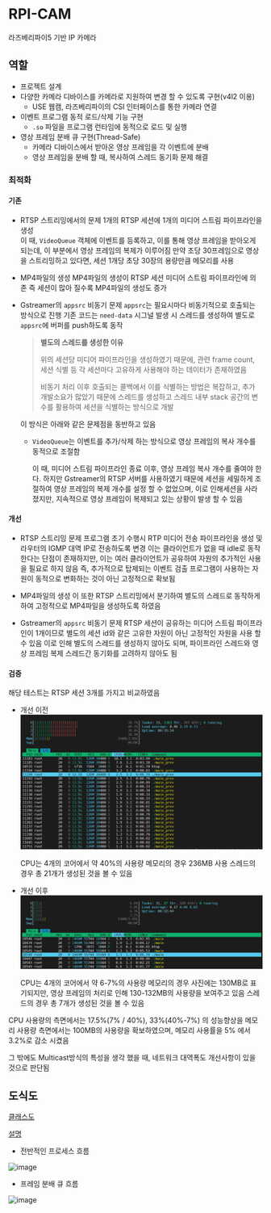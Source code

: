 # RPI-CAM
라즈베리파이5 기반 IP 카메라

## 역할
- 프로젝트 설계
- 다양한 카메라 디바이스를 카메라로 지원하여 변경 할 수 있도록 구현(v4l2 이용)
  - USE 웹캠, 라즈베리파이의 CSI 인터페이스를 통한 카메라 연결
- 이벤트 프로그램 동적 로드/삭제 기능 구현
  - `.so` 파일을 프로그램 런타임에 동적으로 로드 및 실행
- 영상 프레임 분배 큐 구현(Thread-Safe)
  - 카메라 디바이스에서 받아온 영상 프레임을 각 이벤트에 분배
  - 영상 프레임을 분배 할 때, 복사하여 스레드 동기화 문제 해결
 
### 최적화

#### 기존

- RTSP 스트리밍에서의 문제
  1개의 RTSP 세션에 1개의 미디어 스트림 파이프라인을 생성<br />
  이 때, `VideoQueue` 객체에 이벤트를 등록하고, 이를 통해 영상 프레임을 받아오게 되는데, 이 부분에서 영상 프레임의 복제가 이루어짐
  만약 초당 30프레임으로 영상을 스트리밍하고 있다면, 세션 1개당 초당 30장의 용량만큼 메모리를 사용

- MP4파일의 생성
  MP4파일의 생성이 RTSP 세션 미디어 스트림 파이프라인에 의존
  즉 세션이 많아 질수록 MP4파일의 생성도 증가

- Gstreamer의 `appsrc` 비동기 문제
  `appsrc`는 필요시마다 비동기적으로 호출되는 방식으로 진행
  기존 코드는 `need-data` 시그널 발생 시 스레드를 생성하여 별도로 `appsrc`에 버퍼를 push하도록 동작

  > <strong> 별도의 스레드를 생성한 이유 </strong>
  >
  > 위의 세션당 미디어 파이프라인을 생성하였기 때문에, 관련 frame count, 세션 식별 등 각 세션마다 고유하게 사용해야 하는 데이터가 존재하였음
  >
  > 비동기 처리 이후 호출되는 콜백에서 이를 식별하는 방법은 복잡하고, 추가 개발소요가 많았기 때문에 스레드를 생성하고 스레드 내부 stack 공간의 변수를 활용하여 세션을 식별하는 방식으로 개발

  이 방식은 아래와 같은 문제점을 동반하고 있음

  - `VideoQueue`는 이벤트를 추가/삭제 하는 방식으로 영상 프레임의 복사 개수를 동적으로 조절함

    이 때, 미디어 스트림 파이프라인 종료 이후, 영상 프레임 복사 개수를 줄여야 한다. 하지만 Gstreamer의 RTSP 서버를 사용하였기 때문에 세션을 세밀하게 조절하여 영상 프레임의 복제 개수를 설정 할 수 없었으며, 이로 인해세션을 사라졌지만, 지속적으로 영상 프레임이 복제되고 있는 상황이 발생 할 수 있음

#### 개선

- RTSP 스트리밍 문제
  프로그램 초기 수행시 RTP 미디어 전송 파이프라인을 생성 및 라우터의 IGMP 대역 IP로 전송하도록 변경
  이는 클라이언트가 없을 때 idle로 동작한다는 단점이 존재하지만, 이는 여러 클라이언트가 공유하여 자원의 추가적인 사용을 필요로 하지 않음
  즉, 추가적으로 탑제되는 이벤트 검출 프로그램이 사용하는 자원이 동적으로 변화하는 것이 아닌 고정적으로 확보됨

- MP4파일의 생성
  이 또한 RTSP 스트리밍에서 분기하여 별도의 스레드로 동작하게 하여 고정적으로 MP4파일을 생성하도록 하였음

- Gstreamer의 `appsrc` 비동기 문제
  RTSP 세션이 공유하는 미디어 스트림 파이프라인이 1개이므로 별도의 세션 id와 같은 고유한 자원이 아닌 고정적인 자원을 사용 할 수 있음
  이로 인해 별도의 스레드를 생성하지 않아도 되며, 파이프라인 스레드와 영상 프레임 복제 스레드간 동기화를 고려하지 않아도 됨

#### 검증

해당 테스트는 RTSP 세션 3개를 가지고 비교하였음

- 개선 이전
  ![prev](https://github.com/seongho9/RPI-CAM/blob/main/readme/ko/prev.PNG?raw=true)

  CPU는 4개의 코어에서 약 40%의 사용량
  메모리의 경우 236MB 사용
  스레드의 경우 총 21개가 생성된 것을 볼 수 있음
- 개선 이후
  ![post](https://github.com/seongho9/RPI-CAM/blob/main/readme/ko/post.PNG?raw=true)
  
  CPU는 4개의 코어에서 약 6-7%의 사용량
  메모리의 경우 사진에는 130MB로 표기되지만, 영상 프레임의 처리로 인해 130-132MB의 사용량을 보여주고 있음
  스레드의 경우 총 7개가 생성된 것을 볼 수 있음

CPU 사용량의 측면에서는 17.5%(7% / 40%), 33%(40%-7%) 의 성능향상을 
메모리 사용량 측면에서는 100MB의 사용량을 확보하였으며, 메모리 사용률을 5% 에서 3.2%로 감소 시켰음

그 밖에도 Multicast방식의 특성을 생각 했을 때, 네트워크 대역폭도 개선사항이 있을 것으로 판단됨

## 도식도

[클래스도](https://drive.google.com/file/d/1VQL-pgxViqYGfa1V3pcnVCQo6hMAFKvi/view?usp=sharing)

[설명](https://github.com/VEDA-Snackticon/RPI-CAM/blob/dev/readme/ko/README.md)

- 전반적인 프로세스 흐름
  
![image](https://github.com/user-attachments/assets/49b00dd6-fe4b-4fbd-8882-361d3de21e41)
- 프레임 분배 큐 흐름
  
![image](https://github.com/user-attachments/assets/ffdabf39-d2b2-4205-b7d5-87db3b148d48)
